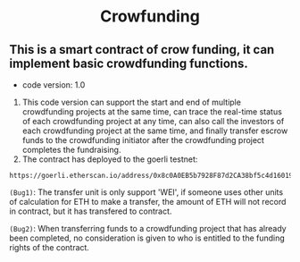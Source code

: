 <h1 align="center">Crowfunding</h1>

## This is a smart contract of crow funding, it can implement basic crowdfunding functions.

*  code version: 1.0
1. This code version can support the start and end of multiple crowdfunding projects at the same time, can trace the real-time status of each crowdfunding project at any time, can also call the investors of each crowdfunding project at the same time, and finally transfer escrow funds to the crowdfunding initiator after the crowdfunding project completes the fundraising.
2. The contract has deployed to the goerli testnet: 
```
https://goerli.etherscan.io/address/0x8c0A0EB5b7928F87d2CA38bf5c4d16019f1bf563#code
```

`(Bug1)`: The transfer unit is only support 'WEI', if someone uses other units of calculation for ETH to make a transfer, the amount of ETH will not record in contract, but it has transfered to contract.

`(Bug2)`: When transferring funds to a crowdfunding project that has already been completed, no consideration is given to who is entitled to the funding rights of the contract.